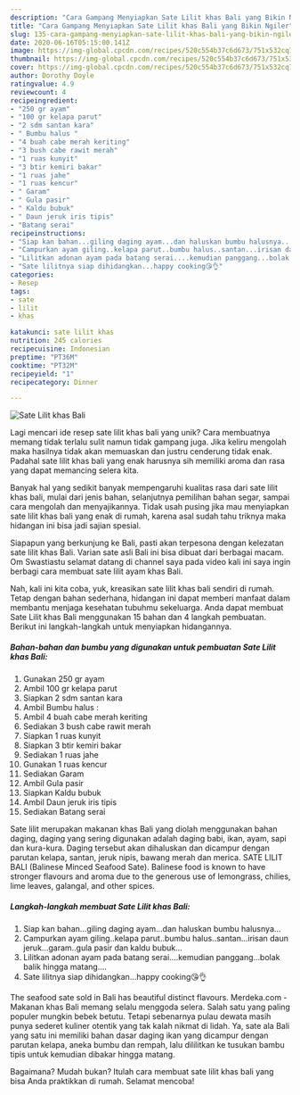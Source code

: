 ```yaml
---
description: "Cara Gampang Menyiapkan Sate Lilit khas Bali yang Bikin Ngiler"
title: "Cara Gampang Menyiapkan Sate Lilit khas Bali yang Bikin Ngiler"
slug: 135-cara-gampang-menyiapkan-sate-lilit-khas-bali-yang-bikin-ngiler
date: 2020-06-16T05:15:00.141Z
image: https://img-global.cpcdn.com/recipes/520c554b37c6d673/751x532cq70/sate-lilit-khas-bali-foto-resep-utama.jpg
thumbnail: https://img-global.cpcdn.com/recipes/520c554b37c6d673/751x532cq70/sate-lilit-khas-bali-foto-resep-utama.jpg
cover: https://img-global.cpcdn.com/recipes/520c554b37c6d673/751x532cq70/sate-lilit-khas-bali-foto-resep-utama.jpg
author: Dorothy Doyle
ratingvalue: 4.9
reviewcount: 4
recipeingredient:
- "250 gr ayam"
- "100 gr kelapa parut"
- "2 sdm santan kara"
- " Bumbu halus "
- "4 buah cabe merah keriting"
- "3 bush cabe rawit merah"
- "1 ruas kunyit"
- "3 btir kemiri bakar"
- "1 ruas jahe"
- "1 ruas kencur"
- " Garam"
- " Gula pasir"
- " Kaldu bubuk"
- " Daun jeruk iris tipis"
- "Batang serai"
recipeinstructions:
- "Siap kan bahan...giling daging ayam...dan haluskan bumbu halusnya..."
- "Campurkan ayam giling..kelapa parut..bumbu halus..santan...irisan daun jeruk...garam..gula pasir dan kaldu bubuk..."
- "Lilitkan adonan ayam pada batang serai....kemudian panggang...bolak balik hingga matang...."
- "Sate lilitnya siap dihidangkan...happy cooking😘👌"
categories:
- Resep
tags:
- sate
- lilit
- khas

katakunci: sate lilit khas 
nutrition: 245 calories
recipecuisine: Indonesian
preptime: "PT36M"
cooktime: "PT32M"
recipeyield: "1"
recipecategory: Dinner

---
```



![Sate Lilit khas Bali](https://img-global.cpcdn.com/recipes/520c554b37c6d673/751x532cq70/sate-lilit-khas-bali-foto-resep-utama.jpg)

Lagi mencari ide resep sate lilit khas bali yang unik? Cara membuatnya memang tidak terlalu sulit namun tidak gampang juga. Jika keliru mengolah maka hasilnya tidak akan memuaskan dan justru cenderung tidak enak. Padahal sate lilit khas bali yang enak harusnya sih memiliki aroma dan rasa yang dapat memancing selera kita.

Banyak hal yang sedikit banyak mempengaruhi kualitas rasa dari sate lilit khas bali, mulai dari jenis bahan, selanjutnya pemilihan bahan segar, sampai cara mengolah dan menyajikannya. Tidak usah pusing jika mau menyiapkan sate lilit khas bali yang enak di rumah, karena asal sudah tahu triknya maka hidangan ini bisa jadi sajian spesial.

Siapapun yang berkunjung ke Bali, pasti akan terpesona dengan kelezatan sate lilit khas Bali. Varian sate asli Bali ini bisa dibuat dari berbagai macam. Om Swastiastu selamat datang di channel saya pada video kali ini saya ingin berbagi cara membuat sate lilit ayam khas Bali.


Nah, kali ini kita coba, yuk, kreasikan sate lilit khas bali sendiri di rumah. Tetap dengan bahan sederhana, hidangan ini dapat memberi manfaat dalam membantu menjaga kesehatan tubuhmu sekeluarga. Anda dapat membuat Sate Lilit khas Bali menggunakan 15 bahan dan 4 langkah pembuatan. Berikut ini langkah-langkah untuk menyiapkan hidangannya.

<!--inarticleads1-->

##### Bahan-bahan dan bumbu yang digunakan untuk pembuatan Sate Lilit khas Bali:

1. Gunakan 250 gr ayam
1. Ambil 100 gr kelapa parut
1. Siapkan 2 sdm santan kara
1. Ambil  Bumbu halus :
1. Ambil 4 buah cabe merah keriting
1. Sediakan 3 bush cabe rawit merah
1. Siapkan 1 ruas kunyit
1. Siapkan 3 btir kemiri bakar
1. Sediakan 1 ruas jahe
1. Gunakan 1 ruas kencur
1. Sediakan  Garam
1. Ambil  Gula pasir
1. Siapkan  Kaldu bubuk
1. Ambil  Daun jeruk iris tipis
1. Sediakan Batang serai


Sate lilit merupakan makanan khas Bali yang diolah menggunakan bahan daging, daging yang sering digunakan adalah daging babi, ikan, ayam, sapi dan kura-kura. Daging tersebut akan dihaluskan dan dicampur dengan parutan kelapa, santan, jeruk nipis, bawang merah dan merica. SATE LILIT BALI (Balinese Minced Seafood Sate). Balinese food is known to have stronger flavours and aroma due to the generous use of lemongrass, chilies, lime leaves, galangal, and other spices. 

<!--inarticleads2-->

##### Langkah-langkah membuat Sate Lilit khas Bali:

1. Siap kan bahan...giling daging ayam...dan haluskan bumbu halusnya...
1. Campurkan ayam giling..kelapa parut..bumbu halus..santan...irisan daun jeruk...garam..gula pasir dan kaldu bubuk...
1. Lilitkan adonan ayam pada batang serai....kemudian panggang...bolak balik hingga matang....
1. Sate lilitnya siap dihidangkan...happy cooking😘👌


The seafood sate sold in Bali has beautiful distinct flavours. Merdeka.com - Makanan khas Bali memang selalu menggoda selera. Salah satu yang paling populer mungkin bebek betutu. Tetapi sebenarnya pulau dewata masih punya sederet kuliner otentik yang tak kalah nikmat di lidah. Ya, sate ala Bali yang satu ini memiliki bahan dasar daging ikan yang dicampur dengan parutan kelapa, aneka bumbu dan rempah, lalu dililitkan ke tusukan bambu tipis untuk kemudian dibakar hingga matang. 

Bagaimana? Mudah bukan? Itulah cara membuat sate lilit khas bali yang bisa Anda praktikkan di rumah. Selamat mencoba!
